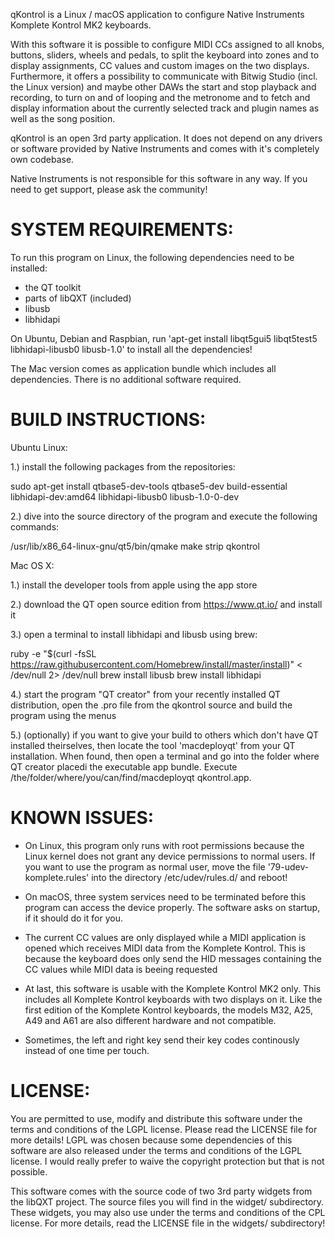 qKontrol is a Linux / macOS application to configure Native Instruments Komplete Kontrol MK2 keyboards.

With this software it is possible to configure MIDI CCs assigned to all knobs, buttons, sliders, wheels and pedals, to split the keyboard into zones and to display assignments, CC values and custom images on the two displays. Furthermore, it offers a possibility to communicate with Bitwig Studio (incl. the Linux version) and maybe other DAWs the start and stop playback and recording, to turn on and of looping and the metronome and to fetch and display information about the currently selected track and plugin names as well as the song position.

qKontrol is an open 3rd party application. It does not depend on any drivers or software provided by Native Instruments
and comes with it's completely own codebase.

Native Instruments is not responsible for this software in any way. If you need to get support, please ask the community!


SYSTEM REQUIREMENTS:
====================

To run this program on Linux, the following dependencies need to be installed:

- the QT toolkit
- parts of libQXT (included)
- libusb
- libhidapi

On Ubuntu, Debian and Raspbian, run 'apt-get install libqt5gui5 libqt5test5 libhidapi-libusb0 libusb-1.0' to install all the dependencies!

The Mac version comes as application bundle which includes all dependencies. There is no additional software required.


BUILD INSTRUCTIONS:
===================

Ubuntu Linux:

1.) install the following packages from the repositories:

sudo apt-get install qtbase5-dev-tools qtbase5-dev build-essential libhidapi-dev:amd64 libhidapi-libusb0 libusb-1.0-0-dev

2.) dive into the source directory of the program and execute the following commands:

/usr/lib/x86_64-linux-gnu/qt5/bin/qmake
make
strip qkontrol


Mac OS X:

1.) install the developer tools from apple using the app store

2.) download the QT open source edition from https://www.qt.io/ and install it

3.) open a terminal to install libhidapi and libusb using brew:

ruby -e "$(curl -fsSL https://raw.githubusercontent.com/Homebrew/install/master/install)" < /dev/null 2> /dev/null
brew install libusb
brew install libhidapi

4.) start the program "QT creator" from your recently installed QT distribution, open the .pro file from the qkontrol source
    and build the program using the menus

5.) (optionally) if you want to give your build to others which don't have QT installed theirselves, then locate the tool
    'macdeployqt' from your QT installation. When found, then open a terminal and go into the folder where QT creator placedi
    the executable app bundle. Execute /the/folder/where/you/can/find/macdeployqt qkontrol.app. 


   
KNOWN ISSUES:
=============

- On Linux, this program only runs with root permissions because the Linux kernel does not grant any device permissions
  to normal users. If you want to use the program as normal user, move the file '79-udev-komplete.rules' into the directory
  /etc/udev/rules.d/ and reboot!

- On macOS, three system services need to be terminated before this program can access the device properly.
  The software asks on startup, if it should do it for you.

- The current CC values are only displayed while a MIDI application is opened which receives MIDI data from the
  Komplete Kontrol. This is because the keyboard does only send the HID messages containing the CC values while
  MIDI data is beeing requested

- At last, this software is usable with the Komplete Kontrol MK2 only. This includes all Komplete Kontrol keyboards
  with two displays on it. Like the first edition of the Komplete Kontrol keyboards, the models M32, A25, A49 and A61
  are also different hardware and not compatible.

- Sometimes, the left and right key send their key codes continously instead of one time per touch.

LICENSE:
========

You are permitted to use, modify and distribute this software under the terms and conditions of the LGPL license.
Please read the LICENSE file for more details! LGPL was chosen because some dependencies of this software are
also released under the terms and conditions of the LGPL license. I would really prefer to waive the copyright
protection but that is not possible.

This software comes with the source code of two 3rd party widgets from the libQXT project. The source files you
will find in the widget/ subdirectory. These widgets, you may also use under the terms and conditions of the 
CPL license. For more details, read the LICENSE file in the widgets/ subdirectory!

